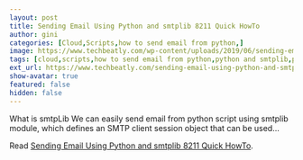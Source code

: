 ```yaml
---
layout: post
title: Sending Email Using Python and smtplib 8211 Quick HowTo
author: gini
categories: [Cloud,Scripts,how to send email from python,]
image: https://www.techbeatly.com/wp-content/uploads/2019/06/sending-email-using-python-and-smtplib-quick-howto-1024x640.jpeg
tags: [cloud,scripts,how to send email from python,python and smtplib,python email,python smtplib,python tips,sending email using python,sending email using python and smtplib - quick howto,]
ext_url: https://www.techbeatly.com/sending-email-using-python-and-smtplib-quick-howto/
show-avatar: true
featured: false
hidden: false
---
```


What is smtpLib We can easily send email from python script using smtplib module, which defines an SMTP client session object that can be used&#46;&#46;&#46;

Read [Sending Email Using Python and smtplib 8211 Quick HowTo](https://www.techbeatly.com/sending-email-using-python-and-smtplib-quick-howto/).